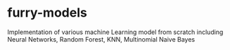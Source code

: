 # furry-models
Implementation of various machine Learning model from scratch including Neural Networks, Random Forest, KNN, Multinomial Naive Bayes

